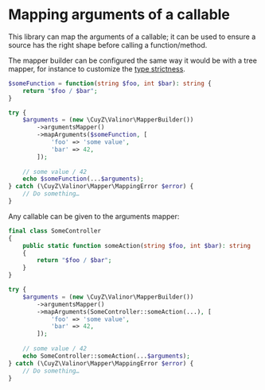 # Mapping arguments of a callable

This library can map the arguments of a callable; it can be used to ensure a
source has the right shape before calling a function/method.

The mapper builder can be configured the same way it would be with a tree 
mapper, for instance to customize the [type strictness].

```php
$someFunction = function(string $foo, int $bar): string {
    return "$foo / $bar";
}

try {
    $arguments = (new \CuyZ\Valinor\MapperBuilder())
        ->argumentsMapper()
        ->mapArguments($someFunction, [
            'foo' => 'some value',
            'bar' => 42,
        ]);
    
    // some value / 42
    echo $someFunction(...$arguments);
} catch (\CuyZ\Valinor\Mapper\MappingError $error) {
    // Do something…
}
```

Any callable can be given to the arguments mapper:

```php
final class SomeController
{
    public static function someAction(string $foo, int $bar): string
    {
        return "$foo / $bar";
    }
}

try {
    $arguments = (new \CuyZ\Valinor\MapperBuilder())
        ->argumentsMapper()
        ->mapArguments(SomeController::someAction(...), [
            'foo' => 'some value',
            'bar' => 42,
        ]);
    
    // some value / 42
    echo SomeController::someAction(...$arguments);
} catch (\CuyZ\Valinor\Mapper\MappingError $error) {
    // Do something…
}
```

[type strictness]: ../usage/type-strictness-and-flexibility.md
